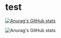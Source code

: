 # test

[![Anurag's GitHub stats](https://github-readme-stats.vercel.app/api?username=zengjunhuai)](https://github.com/anuraghazra/github-readme-stats)

![Anurag's GitHub stats](https://github-readme-stats.vercel.app/api?username=zengjunhuai&hide=contribs,prs)
